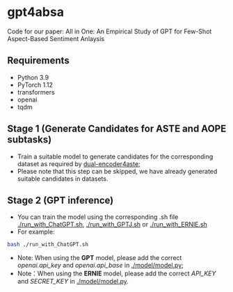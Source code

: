 # gpt4absa
Code for our paper:
All in One: An Empirical Study of GPT for Few-Shot Aspect-Based Sentiment Anlaysis

## Requirements
* Python 3.9
* PyTorch 1.12
* transformers
* openai
* tqdm

## Stage 1 (Generate Candidates for ASTE and AOPE subtasks)

* Train a suitable model to generate candidates for the corresponding dataset as required by [dual-encoder4aste](https://github.com/BaoSir529/dual-encoder4aste);
* Please note that this step can be skipped, we have already generated suitable candidates in datasets.

## Stage 2 (GPT inference)
* You can train the model using the corresponding .sh file [./run_with_ChatGPT.sh](./run_with_ChatGPT.sh), [./run_with_GPTJ.sh](./run_with_GPTJ.sh) or [./run_with_ERNIE.sh](./run_with_ERNIE.sh)
* For example:
```bash
bash ./run_with_ChatGPT.sh
```
* Note: When using the **GPT** model, please add the correct _openai.api_key_ and _openai.api_base_ in [./model/model.py](./model/model.py]);
* Note：When using the **ERNIE** model, please add the correct _API_KEY_ and _SECRET_KEY_ in [./model/model.py](./model/model.py]).

